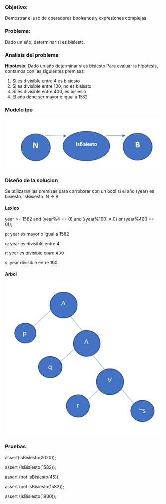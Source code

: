 ### Objetivo:
Demostrar el uso de operadores booleanos y expresiones complejas.

### Problema:
Dado un año, determinar si es bisiesto.

### Analisis del problema
**Hipotesis:** Dado un año determinar si es bisiesto
Para evaluar la hipotesis, contamos con las siguientes premisas:
1. Si es divisible entre 4 es bisiesto
2. Si es divisible entre 100, no es bisiesto
3. Si es divisible entre 400, es bisiesto
4. El año debe ser mayor o igual a 1582

### Modelo Ipo
![](https://raw.githubusercontent.com/juanjoseferrari/AED/master/03-Bisiesto/modeloipotp3.jpg)

### Diseño de la solucion
Se utilizaran las premisas para corroborar con un bool si el año (year) es bisiesto.
IsBisiesto: N -> B 

#### Lexico
year >= 1582 and (year%4 == 0) and ((year%100 != 0) or (year%400 == 0));

p: year es mayor o igual a 1582

q: year es divisible entre 4

r: year es divisible entre 400

s: year divisible entre 100


#### Arbol
![](https://raw.githubusercontent.com/juanjoseferrari/AED/master/03-Bisiesto/diagramaarboltp3.jpg)

### Pruebas
assert(IsBisiesto(2020));

assert (IsBisiesto(1582));

assert (not IsBisiesto(45));

assert (not IsBisiesto(1583));

assert (IsBisiesto(1900));


### 
